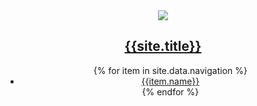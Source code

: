 <header>
  <nav
    class="flex flex-col sm:flex-row justify-between sm:pb-8 pt-8 sm:pt-8"
    role="navigation"
  >
    <a
      href="{{ site.github.url }}/"
      title="{{site.description}}"
      class="flex mt-2 sm:mt-0 space-x-2 items-center self-center no-underline hover:no-underline"
    >
      <img src="{{ site.github.url }}/assets/icon/logo.svg" class="w-9, h-9">
      <h1 class="link-pill text-gray-900 text-2xl font-extrabold">{{site.title}}</h1>
    </a>
    <ul class="flex mt-8 sm:mt-0 space-x-4 items-center self-center">
      {% for item in site.data.navigation %}
      <li>
        <a
          href="{{ site.github.url }}{{item.url}}"
          title="{{item.title}}"
          class="capitalize py-1 text-blue-500 hover:text-blue-700 no-underline hover:underline"
          >{{item.name}}</a
        >
      </li>
      {% endfor %}
    </ul>
  </nav>
</header>
